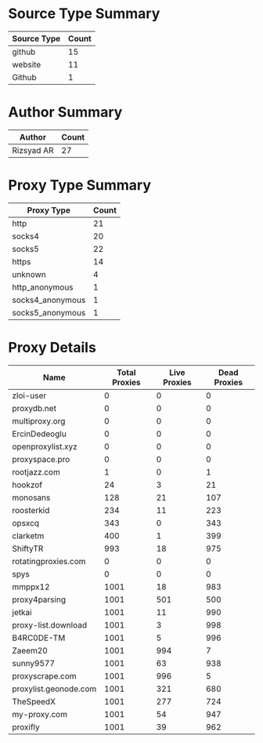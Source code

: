 # Source Type Summary

| Source Type | Count |
|-------------|-------|
| github | 15 |
| website | 11 |
| Github | 1 |


# Author Summary

| Author | Count |
|--------|-------|
| Rizsyad AR | 27 |


# Proxy Type Summary

| Proxy Type | Count |
|------------|-------|
| http | 21 |
| socks4 | 20 |
| socks5 | 22 |
| https | 14 |
| unknown | 4 |
| http_anonymous | 1 |
| socks4_anonymous | 1 |
| socks5_anonymous | 1 |


# Proxy Details

| Name | Total Proxies | Live Proxies | Dead Proxies |
|------|---------------|--------------|---------------|
| zloi-user | 0 | 0 | 0 |
| proxydb.net | 0 | 0 | 0 |
| multiproxy.org | 0 | 0 | 0 |
| ErcinDedeoglu | 0 | 0 | 0 |
| openproxylist.xyz | 0 | 0 | 0 |
| proxyspace.pro | 0 | 0 | 0 |
| rootjazz.com | 1 | 0 | 1 |
| hookzof | 24 | 3 | 21 |
| monosans | 128 | 21 | 107 |
| roosterkid | 234 | 11 | 223 |
| opsxcq | 343 | 0 | 343 |
| clarketm | 400 | 1 | 399 |
| ShiftyTR | 993 | 18 | 975 |
| rotatingproxies.com | 0 | 0 | 0 |
| spys | 0 | 0 | 0 |
| mmppx12 | 1001 | 18 | 983 |
| proxy4parsing | 1001 | 501 | 500 |
| jetkai | 1001 | 11 | 990 |
| proxy-list.download | 1001 | 3 | 998 |
| B4RC0DE-TM | 1001 | 5 | 996 |
| Zaeem20 | 1001 | 994 | 7 |
| sunny9577 | 1001 | 63 | 938 |
| proxyscrape.com | 1001 | 996 | 5 |
| proxylist.geonode.com | 1001 | 321 | 680 |
| TheSpeedX | 1001 | 277 | 724 |
| my-proxy.com | 1001 | 54 | 947 |
| proxifly | 1001 | 39 | 962 |
